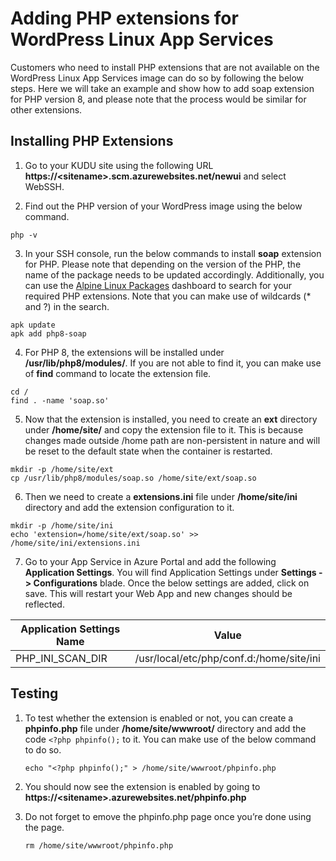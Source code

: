 # Adding PHP extensions for WordPress Linux App Services

Customers who need to install PHP extensions that are not available on the WordPress Linux App Services image can do so by following the below steps. Here we will take an example and show how to add soap extension for PHP version 8, and please note that the process would be similar for other extensions.


## Installing PHP Extensions

1. Go to your KUDU site using the following URL **https://\<sitename\>.scm.azurewebsites.net/newui** and select WebSSH.

2. Find out the PHP version of your WordPress image using the below command. 
``` 
php -v
```
3.	In your SSH console, run the below commands to install **soap** extension for PHP. Please note that depending on the version of the PHP, the name of the package needs to be updated accordingly. Additionally, you can use the [Alpine Linux Packages](https://pkgs.alpinelinux.org/packages) dashboard to search for your required PHP extensions. Note that you can make use of wildcards (* and ?) in the search.

```
apk update
apk add php8-soap
```


4.	For PHP 8, the extensions will be installed under **/usr/lib/php8/modules/**. If you are not able to find it, you can make use of **find** command to locate the extension file. 
```
cd /
find . -name 'soap.so'
```

5.	Now that the extension is installed, you need to create an **ext** directory under **/home/site/** and copy the extension file to it. This is because changes made outside /home path are non-persistent in nature and will be reset to the default state when the container is restarted. 

```
mkdir -p /home/site/ext
cp /usr/lib/php8/modules/soap.so /home/site/ext/soap.so
```

6.	Then we need to create a **extensions.ini** file under **/home/site/ini** directory and add the extension configuration to it.

```
mkdir -p /home/site/ini
echo 'extension=/home/site/ext/soap.so' >> /home/site/ini/extensions.ini
```

7. Go to your App Service in Azure Portal and add the following **Application Settings**. You will find Application Settings under **Settings -> Configurations** blade. Once the below settings are added, click on save. This will restart your Web App and new changes should be reflected.

|Application Settings Name  | Value                                      |
|---------------------------|---------------------------------------------
|PHP_INI_SCAN_DIR           |/usr/local/etc/php/conf.d:/home/site/ini    |



## Testing
1.	To test whether the extension is enabled or not, you can create a **phpinfo.php** file under **/home/site/wwwroot/** directory and add the code ```<?php phpinfo();``` to it. You can make use of the below command to do so. 
    ```
    echo "<?php phpinfo();" > /home/site/wwwroot/phpinfo.php
    ```

2.	You should now see the extension is enabled by going to **https://\<sitename\>.azurewebsites.net/phpinfo.php**

3.	Do not forget to emove the phpinfo.php page once you’re done using the page.
    ```
    rm /home/site/wwwroot/phpinfo.php
    ```
